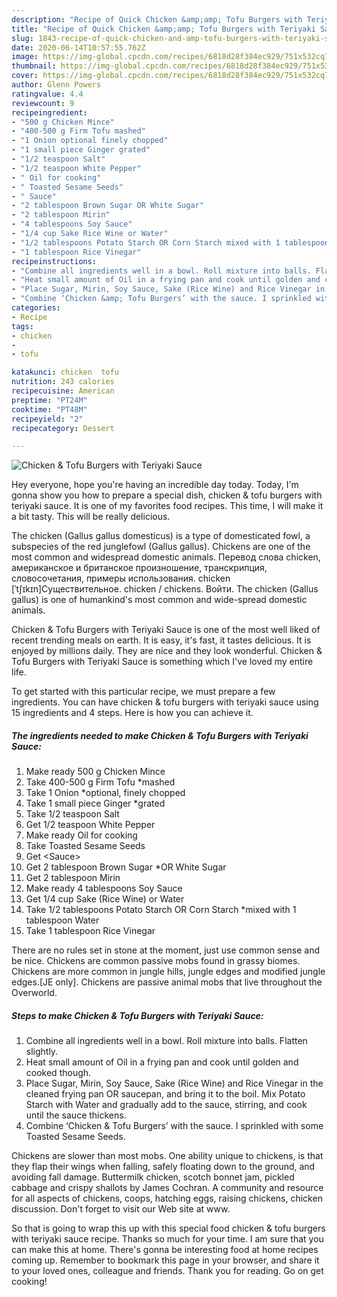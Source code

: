 ```yaml
---
description: "Recipe of Quick Chicken &amp;amp; Tofu Burgers with Teriyaki Sauce"
title: "Recipe of Quick Chicken &amp;amp; Tofu Burgers with Teriyaki Sauce"
slug: 1843-recipe-of-quick-chicken-and-amp-tofu-burgers-with-teriyaki-sauce
date: 2020-06-14T10:57:55.762Z
image: https://img-global.cpcdn.com/recipes/6818d28f384ec929/751x532cq70/chicken-tofu-burgers-with-teriyaki-sauce-recipe-main-photo.jpg
thumbnail: https://img-global.cpcdn.com/recipes/6818d28f384ec929/751x532cq70/chicken-tofu-burgers-with-teriyaki-sauce-recipe-main-photo.jpg
cover: https://img-global.cpcdn.com/recipes/6818d28f384ec929/751x532cq70/chicken-tofu-burgers-with-teriyaki-sauce-recipe-main-photo.jpg
author: Glenn Powers
ratingvalue: 4.4
reviewcount: 9
recipeingredient:
- "500 g Chicken Mince"
- "400-500 g Firm Tofu mashed"
- "1 Onion optional finely chopped"
- "1 small piece Ginger grated"
- "1/2 teaspoon Salt"
- "1/2 teaspoon White Pepper"
- " Oil for cooking"
- " Toasted Sesame Seeds"
- " Sauce"
- "2 tablespoon Brown Sugar OR White Sugar"
- "2 tablespoon Mirin"
- "4 tablespoons Soy Sauce"
- "1/4 cup Sake Rice Wine or Water"
- "1/2 tablespoons Potato Starch OR Corn Starch mixed with 1 tablespoon Water"
- "1 tablespoon Rice Vinegar"
recipeinstructions:
- "Combine all ingredients well in a bowl. Roll mixture into balls. Flatten slightly."
- "Heat small amount of Oil in a frying pan and cook until golden and cooked though."
- "Place Sugar, Mirin, Soy Sauce, Sake (Rice Wine) and Rice Vinegar in the cleaned frying pan OR saucepan, and bring it to the boil. Mix Potato Starch with Water and gradually add to the sauce, stirring, and cook until the sauce thickens."
- "Combine ‘Chicken &amp; Tofu Burgers’ with the sauce. I sprinkled with some Toasted Sesame Seeds."
categories:
- Recipe
tags:
- chicken
- 
- tofu

katakunci: chicken  tofu 
nutrition: 243 calories
recipecuisine: American
preptime: "PT24M"
cooktime: "PT48M"
recipeyield: "2"
recipecategory: Dessert

---
```



![Chicken &amp; Tofu Burgers with Teriyaki Sauce](https://img-global.cpcdn.com/recipes/6818d28f384ec929/751x532cq70/chicken-tofu-burgers-with-teriyaki-sauce-recipe-main-photo.jpg)

Hey everyone, hope you're having an incredible day today. Today, I'm gonna show you how to prepare a special dish, chicken &amp; tofu burgers with teriyaki sauce. It is one of my favorites food recipes. This time, I will make it a bit tasty. This will be really delicious.

The chicken (Gallus gallus domesticus) is a type of domesticated fowl, a subspecies of the red junglefowl (Gallus gallus). Chickens are one of the most common and widespread domestic animals. Перевод слова chicken, американское и британское произношение, транскрипция, словосочетания, примеры использования. chicken [ˈtʃɪkɪn]Существительное. chicken / chickens. Войти. The chicken (Gallus gallus) is one of humankind&#39;s most common and wide-spread domestic animals.

Chicken &amp; Tofu Burgers with Teriyaki Sauce is one of the most well liked of recent trending meals on earth. It is easy, it's fast, it tastes delicious. It is enjoyed by millions daily. They are nice and they look wonderful. Chicken &amp; Tofu Burgers with Teriyaki Sauce is something which I've loved my entire life.


To get started with this particular recipe, we must prepare a few ingredients. You can have chicken &amp; tofu burgers with teriyaki sauce using 15 ingredients and 4 steps. Here is how you can achieve it.

<!--inarticleads1-->

##### The ingredients needed to make Chicken &amp; Tofu Burgers with Teriyaki Sauce:

1. Make ready 500 g Chicken Mince
1. Take 400-500 g Firm Tofu *mashed
1. Take 1 Onion *optional, finely chopped
1. Take 1 small piece Ginger *grated
1. Take 1/2 teaspoon Salt
1. Get 1/2 teaspoon White Pepper
1. Make ready  Oil for cooking
1. Take  Toasted Sesame Seeds
1. Get  &lt;Sauce&gt;
1. Get 2 tablespoon Brown Sugar *OR White Sugar
1. Get 2 tablespoon Mirin
1. Make ready 4 tablespoons Soy Sauce
1. Get 1/4 cup Sake (Rice Wine) or Water
1. Take 1/2 tablespoons Potato Starch OR Corn Starch *mixed with 1 tablespoon Water
1. Take 1 tablespoon Rice Vinegar


There are no rules set in stone at the moment, just use common sense and be nice. Chickens are common passive mobs found in grassy biomes. Chickens are more common in jungle hills, jungle edges and modified jungle edges.‌[JE only]. Chickens are passive animal mobs that live throughout the Overworld. 

<!--inarticleads2-->

##### Steps to make Chicken &amp; Tofu Burgers with Teriyaki Sauce:

1. Combine all ingredients well in a bowl. Roll mixture into balls. Flatten slightly.
1. Heat small amount of Oil in a frying pan and cook until golden and cooked though.
1. Place Sugar, Mirin, Soy Sauce, Sake (Rice Wine) and Rice Vinegar in the cleaned frying pan OR saucepan, and bring it to the boil. Mix Potato Starch with Water and gradually add to the sauce, stirring, and cook until the sauce thickens.
1. Combine ‘Chicken &amp; Tofu Burgers’ with the sauce. I sprinkled with some Toasted Sesame Seeds.


Chickens are slower than most mobs. One ability unique to chickens, is that they flap their wings when falling, safely floating down to the ground, and avoiding fall damage. Buttermilk chicken, scotch bonnet jam, pickled cabbage and crispy shallots by James Cochran. A community and resource for all aspects of chickens, coops, hatching eggs, raising chickens, chicken discussion. Don&#39;t forget to visit our Web site at www. 

So that is going to wrap this up with this special food chicken &amp; tofu burgers with teriyaki sauce recipe. Thanks so much for your time. I am sure that you can make this at home. There's gonna be interesting food at home recipes coming up. Remember to bookmark this page in your browser, and share it to your loved ones, colleague and friends. Thank you for reading. Go on get cooking!
